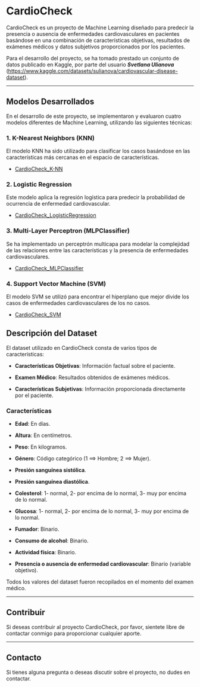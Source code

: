 # CardioCheck

CardioCheck es un proyecto de Machine Learning diseñado para predecir la presencia o ausencia de enfermedades cardiovasculares en pacientes basándose en una combinación de características objetivas, resultados de exámenes médicos y datos subjetivos proporcionados por los pacientes.

Para el desarrollo del proyecto, se ha tomado prestado un conjunto de datos publicado en Kaggle, por parte del usuario ***Svetlana Ulianova*** (https://www.kaggle.com/datasets/sulianova/cardiovascular-disease-dataset).


---

## Modelos Desarrollados

En el desarrollo de este proyecto, se implementaron y evaluaron cuatro modelos diferentes de Machine Learning, utilizando las siguientes técnicas:

### 1. K-Nearest Neighbors (KNN)

El modelo KNN ha sido utilizado para clasificar los casos basándose en las características más cercanas en el espacio de características.

- [CardioCheck_K-NN](../../Sistemas-ML-CLASIFICACION/K-Nearest_Neighbors__[Clasificación]/CardioCheck_K-NN)

### 2. Logistic Regression

Este modelo aplica la regresión logística para predecir la probabilidad de ocurrencia de enfermedad cardiovascular.

- [CardioCheck_LogisticRegression](/ruta/al/proyecto/LogisticRegression)

### 3. Multi-Layer Perceptron (MLPClassifier)

Se ha implementado un perceptrón multicapa para modelar la complejidad de las relaciones entre las características y la presencia de enfermedades cardiovasculares.

- [CardioCheck_MLPClassifier](/ruta/al/proyecto/MLPClassifier)

### 4. Support Vector Machine (SVM)

El modelo SVM se utilizó para encontrar el hiperplano que mejor divide los casos de enfermedades cardiovasculares de los no casos.

- [CardioCheck_SVM](/ruta/al/proyecto/SVM)





## Descripción del Dataset

El dataset utilizado en CardioCheck consta de varios tipos de características:

* **Características Objetivas**: Información factual sobre el paciente.
    
* **Examen Médico**: Resultados obtenidos de exámenes médicos.

* **Características Subjetivas**: Información proporcionada directamente por el paciente.


### Características

* **Edad**: En días.

* **Altura**: En centímetros.

* **Peso**: En kilogramos.

* **Género**: Código categórico (1 ==> Hombre;  2 ==> Mujer).

* **Presión sanguínea sistólica**.

* **Presión sanguínea diastólica**.

* **Colesterol**: 1- normal, 2- por encima de lo normal, 3- muy por encima de lo normal.

* **Glucosa**: 1- normal, 2- por encima de lo normal, 3- muy por encima de lo normal.

* **Fumador**: Binario.

* **Consumo de alcohol**: Binario.

* **Actividad física**: Binario.

* **Presencia o ausencia de enfermedad cardiovascular**: Binario (variable objetivo).

Todos los valores del dataset fueron recopilados en el momento del examen médico.


---

## Contribuir

Si deseas contribuir al proyecto CardioCheck, por favor, sientete libre de contactar conmigo para proporcionar cualquier aporte.


---

## Contacto

Si tienes alguna pregunta o deseas discutir sobre el proyecto, no dudes en contactar.
